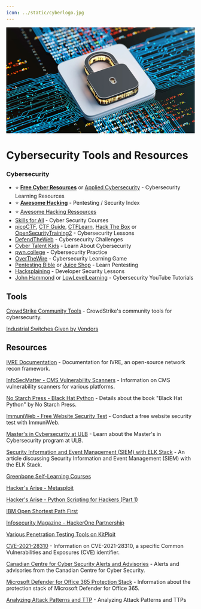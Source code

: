 ```yaml
---
icon: ../static/cyberlogo.jpg
---
```

![](../static/cybersec.jpg)

# Cybersecurity Tools and Resources

### Cybersecurity

- ⭐ **[Free Cyber Resources](https://github.com/gerryguy311/Free_CyberSecurity_Professional_Development_Resources)** or [Applied Cybersecurity](https://www.nist.gov/itl/applied-cybersecurity/nice/resources/online-learning-content) - Cybersecurity Learning Resources
- ⭐ **[Awesome Hacking](https://github.com/Hack-with-Github/Awesome-Hacking)** - Pentesting / Security Index
- ⭐ [Awesome Hacking Ressources](https://github.com/vitalysim/Awesome-Hacking-Resources)
- [Skills for All](https://skillsforall.com/) - Cyber Security Courses
- [picoCTF](https://picoctf.org/), [CTF Guide](https://jaimelightfoot.com/blog/so-you-want-to-ctf-a-beginners-guide/), [CTFLearn](https://ctflearn.com/), [Hack The Box](https://www.hackthebox.com/) or [OpenSecurityTraining2](https://opensecuritytraining.info/) - Cybersecurity Lessons
- [DefendTheWeb](https://defendtheweb.net/) - Cybersecurity Challenges
- [Cyber Talent Kids](https://cybertalentskids.com/) - Learn About Cybersecurity
- [pwn.college](https://pwn.college/) - Cybersecurity Practice
- [OverTheWire](https://overthewire.org/wargames/) - Cybersecurity Learning Game
- [Pentesting Bible](https://github.com/blaCCkHatHacEEkr/PENTESTING-BIBLE) or [Juice Shop](https://owasp.org/www-project-juice-shop/) - Learn Pentesting
- [Hacksplaining](https://www.hacksplaining.com/) - Developer Security Lessons
- [John Hammond](https://www.youtube.com/@_JohnHammond) or [LowLevelLearning](https://www.youtube.com/@LowLevelLearning/) - Cybersecurity YouTube Tutorials

## Tools

[CrowdStrike Community Tools](https://www.crowdstrike.com/resources/#filter=.tag-community-tool) - CrowdStrike's community tools for cybersecurity.



[Industrial Switches Given by Vendors](https://www.ehackingnews.com/2021/06/industrial-switches-given-by-vendors.html?utm_source=dlvr.it&utm_medium=twitter&m=1)


## Resources

[IVRE Documentation](https://doc.ivre.rocks/en/latest/index.html) - Documentation for IVRE, an open-source network recon framework.

[InfoSecMatter - CMS Vulnerability Scanners](https://www.infosecmatter.com/cms-vulnerability-scanners-for-wordpress-joomla-drupal-moodle-typo3/?s=08) - Information on CMS vulnerability scanners for various platforms.

[No Starch Press - Black Hat Python](https://nostarch.com/black-hat-python2E?s=08) - Details about the book "Black Hat Python" by No Starch Press.

[ImmuniWeb - Free Website Security Test](https://www.immuniweb.com/free/?utm_source=twitter&utm_medium=twitter-cpc&utm_campaign=twitter-freetests?s=08) - Conduct a free website security test with ImmuniWeb.

[Master's in Cybersecurity at ULB](https://masterincybersecurity.ulb.ac.be/) - Learn about the Master's in Cybersecurity program at ULB.

[Security Information and Event Management (SIEM) with ELK Stack](https://dzone.com/articles/security-information-and-event-management-siem-wit-1) - An article discussing Security Information and Event Management (SIEM) with the ELK Stack.

[Greenbone Self-Learning Courses](https://www.greenbone.net/en/selflearning-courses/)

[Hacker's Arise - Metasploit](https://www.hackers-arise.com/metasploit-1)

[Hacker's Arise - Python Scripting for Hackers (Part 1)](https://www.hackers-arise.com/post/2018-01-08-python-scripting-for-hackers-part-1-getting-started)

[IBM Open Shortest Path First](https://www.ibm.com/docs/en/i/7.4?topic=routing-open-shortest-path-first)

[Infosecurity Magazine - HackerOne Partnership](https://www.infosecurity-magazine.com/news/hackedu-hackerone-partner-to-offer?utm_source=twitterfeed&utm_medium=twitter)

[Various Penetration Testing Tools on KitPloit](https://www.kitploit.com/2020/12/onionsearch-script-that-scrapes-urls-on.html?m=1)

[CVE-2021-28310](https://cvepremium.circl.lu/cve/CVE-2021-28310) - Information on CVE-2021-28310, a specific Common Vulnerabilities and Exposures (CVE) identifier.

[Canadian Centre for Cyber Security Alerts and Advisories](https://cyber.gc.ca/en/alerts-advisories) - Alerts and advisories from the Canadian Centre for Cyber Security.

[Microsoft Defender for Office 365 Protection Stack](https://docs.microsoft.com/en-us/microsoft-365/security/office-365-security/protection-stack-microsoft-defender-for-office365?view=o365-worldwide) - Information about the protection stack of Microsoft Defender for Office 365.

[Analyzing Attack Patterns and TTP](https://www.maltego.com/blog/analyzing-attack-patterns-and-ttps/?utm_source=twitter&utm_medium=social&utm_campaign=CSO&utm_content=maltego.com) - Analyzing Attack Patterns and TTPs